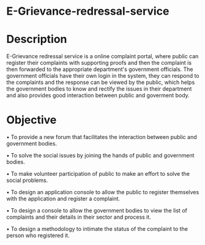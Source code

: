 # E-Grievance-redressal-service
# Description
E-Grievance redressal service is a online complaint portal, where public can register their complaints with supporting proofs and then the complaint is then forwarded to the appropriate department's government officials. The government officials have their own login in the system, they can respond to the complaints and the response can be viewed by the public, which helps the government bodies to know and rectify the issues in their department and also provides good interaction between public and goverment body.

# Objective
•	To provide a new forum that facilitates the interaction between public and government bodies. 

•	To solve the social issues by joining the hands of public and government bodies.

•	To make volunteer participation of public to make an effort to solve the social problems.

•	To design an application console to allow the public to register themselves with the application and register a complaint.

•	To design a console to allow the government bodies to view the list of complaints and their details in their sector and process it. 

•	To design a methodology to intimate the status of the complaint to the person who registered it.
